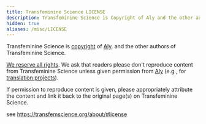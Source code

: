 ```yaml
---
title: Transfeminine Science LICENSE
description: Transfeminine Science is Copyright of Aly and the other authors of Transfeminine Science.
hidden: true
aliases: /misc/LICENSE
---
```


Transfeminine Science is [copyright](https://en.wikipedia.org/wiki/Copyright) of [Aly][aly].
and the other authors of Transfeminine Science.

[We reserve all rights](https://en.wikipedia.org/wiki/All_rights_reserved).
We ask that readers please don't reproduce content from Transfeminine Science unless given permission from [Aly][aly] (e.g., for [translation projects](https://transfemscience.org/misc/#transfeminine-science-translations)).

If permission to reproduce content is given, please appropriately attribute the content and link it back to the original page(s) on Transfeminine Science.

see <https://transfemscience.org/about/#license>

[aly]: https://transfemscience.org/about/#aly
